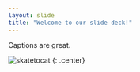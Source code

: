 ```yaml
---
layout: slide
title: "Welcome to our slide deck!"
---
```


Captions are great.

![skatetocat](https://octodex.github.com/images/skatetocat.png)
{: .center}
